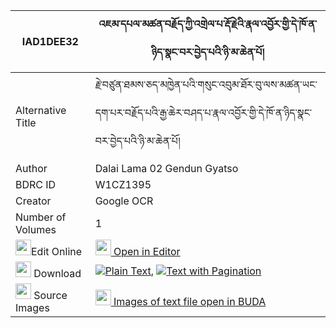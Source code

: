 |IAD1DEE32|འཇམ་དཔལ་མཚན་བརྗོད་ཀྱི་འགྲེལ་པ་རྡོ་རྗེའི་རྣལ་འབྱོར་གྱི་དེ་ཁོ་ན་ཉིད་སྣང་བར་བྱེད་པའི་ཉི་མ་ཆེན་པོ། 
| --- | --- 
|Alternative Title |རྗེ་བཙུན་ཐམས་ཅད་མཁྱེན་པའི་གསུང་འབུམ་ཐོར་བུ་ལས་མཚན་ཡང་དག་པར་བརྗོད་པའི་རྒྱ་ཆེར་བཤད་པ་རྣལ་འབྱོར་གྱི་དེ་ཁོ་ན་ཉིད་སྣང་བར་བྱེད་པའི་ཉི་མ་ཆེན་པོ།
|Author| Dalai Lama 02 Gendun Gyatso
|BDRC ID | W1CZ1395
|Creator | Google OCR
|Number of Volumes| 1
|<img width="25" src="https://img.icons8.com/color/25/000000/edit-property.png">Edit Online| [<img width="25" src="https://avatars.githubusercontent.com/u/45091458?s=200&v=4"> Open in Editor](http://editor.openpecha.org/IAD1DEE32)
|<img width="25" src="https://img.icons8.com/fluent/48/000000/download-2.png"/>  Download | [![](https://img.icons8.com/color/20/000000/txt.png)Plain Text](https://github.com/Openpecha/IAD1DEE32/releases/download/v1/jampal_tsen_jo_kyi_drelpa_dorj_plain_IAD1DEE32.zip), [![](https://img.icons8.com/color/20/000000/txt.png)Text with Pagination](https://github.com/Openpecha/IAD1DEE32/releases/download/v1/jampal_tsen_jo_kyi_drelpa_dorj_pages_IAD1DEE32.zip)
|<img width="25" src="https://img.icons8.com/plasticine/100/000000/pictures-folder.png"/>  Source Images | [<img width="25" src="https://library.bdrc.io/icons/BUDA-small.svg"> Images of text file open in BUDA](https://library.bdrc.io/show/bdr:W1CZ1395)